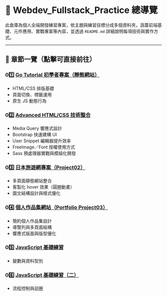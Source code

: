 # 🧭 Webdev_Fullstack_Practice 總導覽

此倉庫為個人全端開發練習專案，依主題與練習目標分成多個資料夾，涵蓋前端基礎、元件應用、實戰專案等內容，並透過 `README.md` 詳細說明每項技術與實作方式。

---

## 📁 章節一覽（點擊可直接前往）

### 01️⃣ [Go Tutorial 初學者專案（靜態網站）](https://github.com/PengWorks1114/Webdev_Fullstack_Practice/tree/master/01.Go_Tutorial_Website_Project01)
- HTML/CSS 排版基礎
- 頁面切換、標籤運用
- 原生 JS 動態行為

### 02️⃣ [Advanced HTML/CSS 技術整合](https://github.com/PengWorks1114/Webdev_Fullstack_Practice/tree/master/02.Advanced_HTML_CSS)
- Media Query 響應式設計
- Bootstrap 快速建構 UI
- User Snippet 編輯器提升效率
- FreeImage／Font 授權使用方式
- Sass 預處理器實戰與模組化開發

### 03️⃣ [日本旅遊網專案（Project02）](https://github.com/PengWorks1114/Webdev_Fullstack_Practice/tree/master/03.Japan_TravelSite_Project02)
- 多頁面靜態網站整合
- 客製化 hover 效果（圓圈動畫）
- 圖文結構設計與樣式優化

### 04️⃣ [個人作品集網站（Portfolio Project03）](https://github.com/PengWorks1114/Webdev_Fullstack_Practice/tree/master/04.Protfolio_Website_Project03)
- 簡約個人作品集設計
- 導覽列與多頁面結構
- 響應式版面與版型優化

### 05️⃣ [JavaScript 基礎練習](https://github.com/PengWorks1114/Webdev_Fullstack_Practice/tree/master/05.JavaScript_Basics)
- 變數與資料型別


### 06️⃣ [JavaScript 基礎練習（二）](https://github.com/PengWorks1114/Webdev_Fullstack_Practice/tree/master/06.JavaScript_Basics02)
- 流程控制與迴圈
